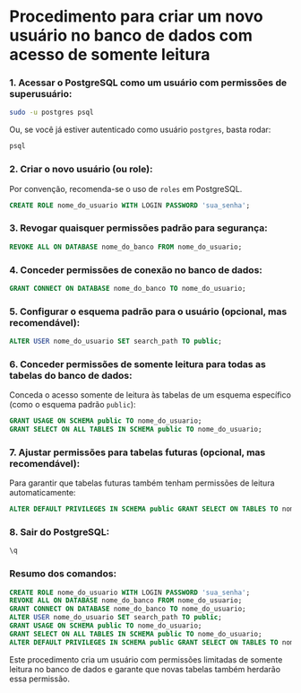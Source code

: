 # Procedimento para criar um novo usuário no banco de dados com acesso de somente leitura

### 1. **Acessar o PostgreSQL como um usuário com permissões de superusuário:**
   ```bash
   sudo -u postgres psql
   ```
   Ou, se você já estiver autenticado como usuário `postgres`, basta rodar:
   ```bash
   psql
   ```

### 2. **Criar o novo usuário (ou role):**
   Por convenção, recomenda-se o uso de `roles` em PostgreSQL.
   ```sql
   CREATE ROLE nome_do_usuario WITH LOGIN PASSWORD 'sua_senha';
   ```

### 3. **Revogar quaisquer permissões padrão para segurança:**
   ```sql
   REVOKE ALL ON DATABASE nome_do_banco FROM nome_do_usuario;
   ```

### 4. **Conceder permissões de conexão no banco de dados:**
   ```sql
   GRANT CONNECT ON DATABASE nome_do_banco TO nome_do_usuario;
   ```

### 5. **Configurar o esquema padrão para o usuário (opcional, mas recomendável):**
   ```sql
   ALTER USER nome_do_usuario SET search_path TO public;
   ```

### 6. **Conceder permissões de somente leitura para todas as tabelas do banco de dados:**
   Conceda o acesso somente de leitura às tabelas de um esquema específico (como o esquema padrão `public`):
   ```sql
   GRANT USAGE ON SCHEMA public TO nome_do_usuario;
   GRANT SELECT ON ALL TABLES IN SCHEMA public TO nome_do_usuario;
   ```

### 7. **Ajustar permissões para tabelas futuras (opcional, mas recomendável):**
   Para garantir que tabelas futuras também tenham permissões de leitura automaticamente:
   ```sql
   ALTER DEFAULT PRIVILEGES IN SCHEMA public GRANT SELECT ON TABLES TO nome_do_usuario;
   ```

### 8. **Sair do PostgreSQL:**
   ```sql
   \q
   ```

### Resumo dos comandos:

```sql
CREATE ROLE nome_do_usuario WITH LOGIN PASSWORD 'sua_senha';
REVOKE ALL ON DATABASE nome_do_banco FROM nome_do_usuario;
GRANT CONNECT ON DATABASE nome_do_banco TO nome_do_usuario;
ALTER USER nome_do_usuario SET search_path TO public;
GRANT USAGE ON SCHEMA public TO nome_do_usuario;
GRANT SELECT ON ALL TABLES IN SCHEMA public TO nome_do_usuario;
ALTER DEFAULT PRIVILEGES IN SCHEMA public GRANT SELECT ON TABLES TO nome_do_usuario;
```

Este procedimento cria um usuário com permissões limitadas de somente leitura no banco de dados e garante que novas tabelas também herdarão essa permissão.
